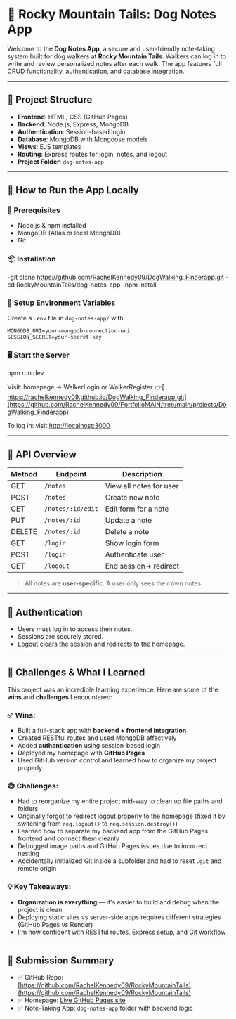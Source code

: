 # 🐾 Rocky Mountain Tails: Dog Notes App

Welcome to the **Dog Notes App**, a secure and user-friendly note-taking system built for dog walkers at **Rocky Mountain Tails**. Walkers can log in to write and review personalized notes after each walk. The app features full CRUD functionality, authentication, and database integration.

---

## 📂 Project Structure

- **Frontend**: HTML, CSS (GitHub Pages)
- **Backend**: Node.js, Express, MongoDB 
- **Authentication**: Session-based login
- **Database**: MongoDB with Mongoose models
- **Views**: EJS templates
- **Routing**: Express routes for login, notes, and logout
- **Project Folder**: `dog-notes-app` 

---

## 🚀 How to Run the App Locally

### 🧰 Prerequisites

- Node.js & npm installed
- MongoDB (Atlas or local MongoDB)
- Git

### 📦 Installation


-git clone https://github.com/RachelKennedy09/DogWalking_Finderapp.git
-cd RockyMountainTails/dog-notes-app
-npm install


### 🔑 Setup Environment Variables

Create a `.env` file in `dog-notes-app/` with:

```
MONGODB_URI=your-mongodb-connection-uri
SESSION_SECRET=your-secret-key
```

### 🖥 Start the Server


npm run dev

Visit: homepage → WalkerLogin or WalkerRegister
👉[ https://rachelkennedy09.github.io/DogWalking_Finderapp.git](https://github.com/RachelKennedy09/PortfolioMAIN/tree/main/projects/DogWalking_Finderapp)

To log in: visit [http://localhost:3000](http://localhost:3000)

---

## 🧪 API Overview

| Method | Endpoint         | Description               |
|--------|------------------|---------------------------|
| GET    | `/notes`         | View all notes for user   |
| POST   | `/notes`         | Create new note           |
| GET    | `/notes/:id/edit`| Edit form for a note      |
| PUT    | `/notes/:id`     | Update a note             |
| DELETE | `/notes/:id`     | Delete a note             |
| GET    | `/login`         | Show login form           |
| POST   | `/login`         | Authenticate user         |
| GET    | `/logout`        | End session + redirect    |

> All notes are **user-specific**. A user only sees their own notes.

---

## 🔐 Authentication

- Users must log in to access their notes.
- Sessions are securely stored.
- Logout clears the session and redirects to the homepage.

---

## 🧠 Challenges & What I Learned

This project was an incredible learning experience. Here are some of the **wins** and **challenges** I encountered:

### ✅ Wins:
- Built a full-stack app with **backend + frontend integration**
- Created RESTful routes and used MongoDB effectively
- Added **authentication** using session-based login
- Deployed my homepage with **GitHub Pages**
- Used GitHub version control and learned how to organize my project properly

### 😅 Challenges:
- Had to reorganize my entire project mid-way to clean up file paths and folders
- Originally forgot to redirect logout properly to the homepage (fixed it by switching from `req.logout()` to `req.session.destroy()`)
- Learned how to separate my backend app from the GitHub Pages frontend and connect them cleanly
- Debugged image paths and GitHub Pages issues due to incorrect nesting
- Accidentally initialized Git inside a subfolder and had to reset `.git` and remote origin

### 💡 Key Takeaways:
- **Organization is everything** — it's easier to build and debug when the project is clean
- Deploying static sites vs server-side apps requires different strategies (GitHub Pages vs Render)
- I'm now confident with RESTful routes, Express setup, and Git workflow

---

## 📎 Submission Summary

- ✅ GitHub Repo: [https://github.com/RachelKennedy09/RockyMountainTails](https://github.com/RachelKennedy09/RockyMountainTails)
- ✅ Homepage: [Live GitHub Pages site](https://rachelkennedy09.github.io/RockyMountainTails/)
- ✅ Note-Taking App: `dog-notes-app` folder with backend logic
